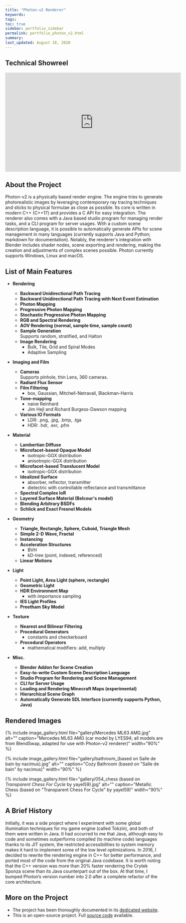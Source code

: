 ```yaml
---
title: "Photon-v2 Renderer"
keywords: 
tags: 
toc: true
sidebar: portfolio_sidebar
permalink: portfolio_photon_v2.html
summary: 
last_updated: August 16, 2020
---
```


## Technical Showreel

<iframe width="560" height="315" src="https://www.youtube.com/embed/yieawWJ31pw" frameborder="0" allow="accelerometer; autoplay; encrypted-media; gyroscope; picture-in-picture" allowfullscreen></iframe>

## About the Project

Photon-v2 is a physically based render engine. The engine tries to generate photorealistic images by leveraging contemporary ray tracing techniques and sticks to physical formulae as close as possible. Its core is written in modern C++ (C++17) and provides a C API for easy integration. The renderer also comes with a Java based studio program for managing render tasks, and a CLI program for server usages. With a custom scene description language, it is possible to automatically generate APIs for scene management in many languages (currently supports Java and Python; markdown for documentation). Notably, the renderer's integration with Blender includes shader nodes, scene exporting and rendering, making the creation and adjustments of complex scenes possible. Photon currently supports Windows, Linux and macOS.

## List of Main Features

* **Rendering**
  * **Backward Unidirectional Path Tracing**
  * **Backward Unidirectional Path Tracing with Next Event Estimation**
  * **Photon Mapping**
  * **Progressive Photon Mapping**
  * **Stochastic Progressive Photon Mapping**
  * **RGB and Spectral Rendering**
  * **AOV Rendering (normal, sample time, sample count)**
  * **Sample Generation**  
    Supports random, stratified, and Halton
  * **Image Rendering**
    * Bulk, Tile, Grid and Spiral Modes
    * Adaptive Sampling

* **Imaging and Film**
  * **Cameras**  
    Supports pinhole, thin Lens, 360 cameras.
  * **Radiant Flux Sensor**
  * **Film Filtering**
    * box, Gaussian, Mitchell-Netravali, Blackman-Harris
  * **Tone-mapping**
    * naive Reinhard
    * Jim Hejl and Richard Burgess-Dawson mapping
  * **Various IO Formats**
    * LDR: .png, .jpg, .bmp, .tga
    * HDR: .hdr, .exr, .pfm

* **Material**
  * **Lambertian Diffuse**
  * **Microfacet-based Opaque Model**
    * isotropic-GGX distribution
    * anisotropic-GGX distribution
  * **Microfacet-based Translucent Model**
    * isotropic-GGX distribution
  * **Idealized Surface**
    * absorber, reflector, transmitter
    * dielectric with controllable reflectance and transmittance
  * **Spectral Complex IoR**
  * **Layered Surface Material (Belcour's model)**
  * **Blending Arbitrary BSDFs**
  * **Schlick and Exact Fresnel Models**

* **Geometry**
  * **Triangle, Rectangle, Sphere, Cuboid, Triangle Mesh**
  * **Simple 2-D Wave, Fractal**
  * **Instancing**
  * **Acceleration Structures**
    * BVH
    * kD-tree (point, indexed, referenced)
  * **Linear Motions**

* **Light**
  * **Point Light, Area Light (sphere, rectangle)**
  * **Geometric Light**
  * **HDR Environment Map**
    * with importance sampling
  * **IES Light Profiles**
  * **Preetham Sky Model**

* **Texture**
  * **Nearest and Bilinear Filtering**
  * **Procedural Generators**
    * constants and checkerboard
  * **Procedural Operators**
    * mathematical modifiers: add, multiply

* **Misc.**
  * **Blender Addon for Scene Creation**
  * **Easy-to-write Custom Scene Description Language**
  * **Studio Program for Rendering and Scene Management**
  * **CLI for Server Usage**
  * **Loading and Rendering Minecraft Maps (experimental)**
  * **Hierarchical Scene Graph**
  * **Automatically Generate SDL Interface (currently supports Python, Java)**

## Rendered Images

{% include image_gallery.html file="gallery/Mercedes ML63 AMG.jpg" alt="" caption="Mercedes ML63 AMG (car model by LYES94; all models are from BlendSwap, adapted for use with Photon-v2 renderer)" width="90%" %}

{% include image_gallery.html file="gallery/bathroom_(based on Salle de bain by nacimus).jpg" alt="" caption="Cozy Bathroom (based on \"Salle de bain\" by nacimus)" width="90%" %}

{% include image_gallery.html file="gallery/054_chess (based on _Transparent Chess For Cycle_ by yayel59).jpg" alt="" caption="Metallic Chess (based on \"Transparent Chess For Cycle\" by yayel59)" width="90%" %}

## A Brief History

Initially, it was a side project where I experiment with some global illumination techniques for my game engine (called Tokzin), and both of them were written in Java. It had occurred to me that Java, although easy to code and sometimes outperforms compiled (to machine code) languages thanks to its JIT system, the restricted accessibilities to system memory makes it hard to implement some of the low level optimizations. In 2016, I decided to rewrite the rendering engine in C++ for better performance, and ported most of the code from the original Java codebase. It is worth noting that the C++ version was more than 20% faster rendering the Crytek Sponza scene than its Java counterpart out of the box. At that time, I bumped Photon’s version number into 2.0 after a complete refactor of the core architecture.

## More on the Project

* The project has been thoroughly documented in its [dedicated website](photon_v2_what_is_photon.html).
* This is an open-source project. Full [source code](https://github.com/TzuChieh/Photon-v2) available.

